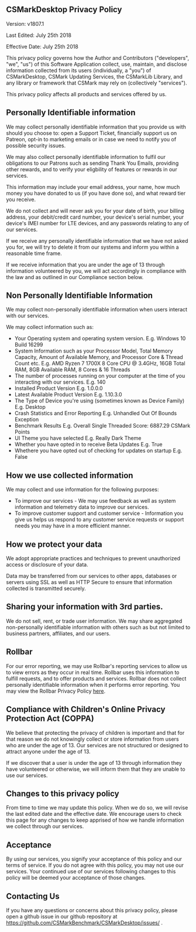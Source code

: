## CSMarkDesktop Privacy Policy

Version: v1807.1

Last Edited: July 25th 2018

Effective Date: July 25th 2018

This privacy policy governs how the Author and Contributors ("developers", "we", "us") of this Software Application collect, use, maintain, and disclose information collected from its users (individually, a "you") of CSMarkDesktop, CSMark Updating Services, the CSMarkLib Library, and any library or framework that CSMark may rely on (collectively "services").

This privacy policy affects all products and services offered by us.

## Personally Identifiable information
We may collect personally identifiable information that you provide us with should you choose to: open a Support Ticket, financially support us on Patreon, opt-in to marketing emails or in case we need to notify you of possible security issues. 

We may also collect personally identifiable information to fulfil our obligations to our Patrons such as sending Thank You Emails, providing other rewards, and to verify your eligbility of features or rewards in our services.

This information may include your email address, your name, how much money you have donated to us (if you have done so), and what reward tier you receive.

We do not collect and will never ask you for your date of birth, your billing address, your debit/credit card number, your device's serial number, your device's IMEI number for LTE devices, and any passwords relating to any of our services.

If we receive any personally identifiable information that we have not asked you for, we will try to delete it from our systems and inform you within a reasonable time frame.

If we receive information that you are under the age of 13 through information volunteered by you, we will act accordingly in compliance with the law and as outlined in our Compliance section below.

## Non Personally Identifiable Information
We may collect non-personally identifiable information when users interact with our services.

We may collect information such as:
* Your Operating system and operating system version. E.g. Windows 10 Build 16299
* System Information such as your Processor Model, Total Memory Capacity, Amount of Available Memory, and Processor Core & Thread Count etc. E.g. AMD Ryzen 7 1700X 8 Core CPU @ 3.4GHz, 16GB Total RAM, 8GB Available RAM,  8 Cores & 16 Threads
* The number of processes running on your computer at the time of you interacting with our services. E.g. 140
* Installed Product Version E.g. 1.0.0.0
* Latest Available Product Version E.g. 1.10.3.0
* The Type of Device you're using (sometimes known as Device Family) E.g. Desktop
* Crash Statistics and Error Reporting E.g. Unhandled Out Of Bounds Exception
* Benchmark Results E.g. Overall Single Threaded Score: 6887.29 CSMark Points
* UI Theme you have selected E.g. Really Dark Theme
* Whether you have opted in to receive Beta Updates E.g. True
* Whethere you have opted out of checking for updates on startup E.g. False

## How we use collected information
We may collect and use information for the following purposes:

* To improve our services - We may use feedback as well as system information and telemetry data to improve our services.
* To improve customer support and customer service - Information you give us helps us respond to any customer service requests or support needs you may have in a more efficient manner.

## How we protect your data
We adopt appropriate practices and techniques to prevent unauthorized access or disclosure of your data.

Data may be transferred from our services to other apps, databases or servers using SSL as well as HTTP Secure to ensure that information collected is transmitted securely.

## Sharing your information with 3rd parties.
We do not sell, rent, or trade user information. We may share aggregated non-personally identifiable information with others such as but not limited to business partners, affiliates, and our users.

## Rollbar
For our error reporting, we may use Rollbar's reporting services to allow us to view errors as they occur in real time. Rollbar uses this information to fulfill requests, and to offer products and services. Rollbar does not collect personally identifiable information when it performs error reporting. You may view the Rollbar Privacy Policy [here](https://rollbar.com/privacy/).

## Compliance with Children's Online Privacy Protection Act (COPPA)
We believe that protecting the privacy of children is important and that for that reason we do not knowingly collect or store information from users who are under the age of 13. Our services are not structured or designed to attract anyone under the age of 13.

If we discover that a user is under the age of 13 through information they have volunteered or otherwise, we will inform them that they are unable to use our services.

## Changes to this privacy policy
From time to time we may update this policy. When we do so, we will revise the last edited date and the effective date. We encourage users to check this page for any changes to keep apprised of how we handle information we collect through our services.

## Acceptance
By using our services, you signify your acceptance of this policy and our terms of service. If you do not agree with this policy, you may not use our services. Your continued use of our services following changes to this policy will be deemed your acceptance of those changes.

## Contacting Us
If you have any questions or concerns about this privacy policy, please open a github issue in our github repository at https://github.com/CSMarkBenchmark/CSMarkDesktop/issues/ .
